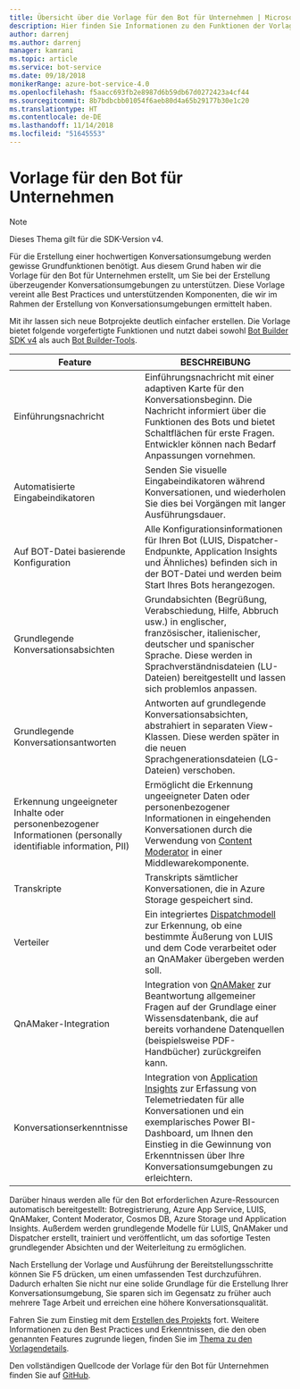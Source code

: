 ```yaml
---
title: Übersicht über die Vorlage für den Bot für Unternehmen | Microsoft-Dokumentation
description: Hier finden Sie Informationen zu den Funktionen der Vorlage für den Bot für Unternehmen.
author: darrenj
ms.author: darrenj
manager: kamrani
ms.topic: article
ms.service: bot-service
ms.date: 09/18/2018
monikerRange: azure-bot-service-4.0
ms.openlocfilehash: f5aacc693fb2e8987d6b59db67d0272423a4cf44
ms.sourcegitcommit: 8b7bdbcbb01054f6aeb80d4a65b29177b30e1c20
ms.translationtype: HT
ms.contentlocale: de-DE
ms.lasthandoff: 11/14/2018
ms.locfileid: "51645553"
---
```

# <a name="enterprise-bot-template"></a>Vorlage für den Bot für Unternehmen 

> [!NOTE]
> Dieses Thema gilt für die SDK-Version v4. 

Für die Erstellung einer hochwertigen Konversationsumgebung werden gewisse Grundfunktionen benötigt. Aus diesem Grund haben wir die Vorlage für den Bot für Unternehmen erstellt, um Sie bei der Erstellung überzeugender Konversationsumgebungen zu unterstützen. Diese Vorlage vereint alle Best Practices und unterstützenden Komponenten, die wir im Rahmen der Erstellung von Konversationsumgebungen ermittelt haben. 

Mit ihr lassen sich neue Botprojekte deutlich einfacher erstellen. Die Vorlage bietet folgende vorgefertigte Funktionen und nutzt dabei sowohl [Bot Builder SDK v4](https://github.com/Microsoft/botbuilder) als auch [Bot Builder-Tools](https://github.com/Microsoft/botbuilder-tools).

Feature | BESCHREIBUNG |
------------ | -------------
Einführungsnachricht | Einführungsnachricht mit einer adaptiven Karte für den Konversationsbeginn. Die Nachricht informiert über die Funktionen des Bots und bietet Schaltflächen für erste Fragen. Entwickler können nach Bedarf Anpassungen vornehmen.
Automatisierte Eingabeindikatoren  | Senden Sie visuelle Eingabeindikatoren während Konversationen, und wiederholen Sie dies bei Vorgängen mit langer Ausführungsdauer.
Auf BOT-Datei basierende Konfiguration | Alle Konfigurationsinformationen für Ihren Bot (LUIS, Dispatcher-Endpunkte, Application Insights und Ähnliches) befinden sich in der BOT-Datei und werden beim Start Ihres Bots herangezogen.
Grundlegende Konversationsabsichten  | Grundabsichten (Begrüßung, Verabschiedung, Hilfe, Abbruch usw.) in englischer, französischer, italienischer, deutscher und spanischer Sprache. Diese werden in Sprachverständnisdateien (LU-Dateien) bereitgestellt und lassen sich problemlos anpassen.
Grundlegende Konversationsantworten  | Antworten auf grundlegende Konversationsabsichten, abstrahiert in separaten View-Klassen. Diese werden später in die neuen Sprachgenerationsdateien (LG-Dateien) verschoben.
Erkennung ungeeigneter Inhalte oder personenbezogener Informationen (personally identifiable information, PII)  |Ermöglicht die Erkennung ungeeigneter Daten oder personenbezogener Informationen in eingehenden Konversationen durch die Verwendung von [Content Moderator](https://azure.microsoft.com/en-us/services/cognitive-services/content-moderator/) in einer Middlewarekomponente.
Transkripte  | Transkripts sämtlicher Konversationen, die in Azure Storage gespeichert sind.
Verteiler | Ein integriertes [Dispatchmodell](https://docs.microsoft.com/en-us/azure/bot-service/bot-builder-tutorial-dispatch?view=azure-bot-service-4.0&tabs=csaddref%2Ccsbotconfig) zur Erkennung, ob eine bestimmte Äußerung von LUIS und dem Code verarbeitet oder an QnAMaker übergeben werden soll.
QnAMaker-Integration  | Integration von [QnAMaker](https://www.qnamaker.ai) zur Beantwortung allgemeiner Fragen auf der Grundlage einer Wissensdatenbank, die auf bereits vorhandene Datenquellen (beispielsweise PDF-Handbücher) zurückgreifen kann.
Konversationserkenntnisse  | Integration von [Application Insights](https://azure.microsoft.com/en-gb/services/application-insights/) zur Erfassung von Telemetriedaten für alle Konversationen und ein exemplarisches Power BI-Dashboard, um Ihnen den Einstieg in die Gewinnung von Erkenntnissen über Ihre Konversationsumgebungen zu erleichtern.

Darüber hinaus werden alle für den Bot erforderlichen Azure-Ressourcen automatisch bereitgestellt: Botregistrierung, Azure App Service, LUIS, QnAMaker, Content Moderator, Cosmos DB, Azure Storage und Application Insights. Außerdem werden grundlegende Modelle für LUIS, QnAMaker und Dispatcher erstellt, trainiert und veröffentlicht, um das sofortige Testen grundlegender Absichten und der Weiterleitung zu ermöglichen.

Nach Erstellung der Vorlage und Ausführung der Bereitstellungsschritte können Sie F5 drücken, um einen umfassenden Test durchzuführen. Dadurch erhalten Sie nicht nur eine solide Grundlage für die Erstellung Ihrer Konversationsumgebung, Sie sparen sich im Gegensatz zu früher auch mehrere Tage Arbeit und erreichen eine höhere Konversationsqualität.

Fahren Sie zum Einstieg mit dem [Erstellen des Projekts](bot-builder-enterprise-template-create-project.md) fort. Weitere Informationen zu den Best Practices und Erkenntnissen, die den oben genannten Features zugrunde liegen, finden Sie im [Thema zu den Vorlagendetails](bot-builder-enterprise-template-overview-detail.md). 

Den vollständigen Quellcode der Vorlage für den Bot für Unternehmen finden Sie auf [GitHub](https://github.com/Microsoft/AI/tree/master/templates/Enterprise-Template).
